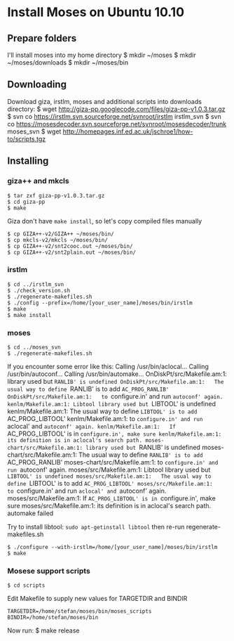 Install Moses on Ubuntu 10.10
===

Prepare folders
---

I'll install moses into my home directory
    $ mkdir ~/moses
    $ mkdir ~/moses/downloads
    $ mkdir ~/moses/bin

Downloading
---

Download giza, irstlm, moses and additional scripts into downloads directory:
    $ wget http://giza-pp.googlecode.com/files/giza-pp-v1.0.3.tar.gz
    $ svn co https://irstlm.svn.sourceforge.net/svnroot/irstlm irstlm_svn
    $ svn co https://mosesdecoder.svn.sourceforge.net/svnroot/mosesdecoder/trunk moses_svn
    $ wget http://homepages.inf.ed.ac.uk/jschroe1/how-to/scripts.tgz

Installing
---

### giza++ and mkcls

    $ tar zxf giza-pp-v1.0.3.tar.gz
    $ cd giza-pp
    $ make

Giza don't have `make install`, so let's copy compiled files manually

    $ cp GIZA++-v2/GIZA++ ~/moses/bin/
    $ cp mkcls-v2/mkcls ~/moses/bin/
    $ cp GIZA++-v2/snt2cooc.out ~/moses/bin/
    $ cp GIZA++-v2/snt2plain.out ~/moses/bin/

### irstlm

    $ cd ../irstlm_svn
    $ ./check_version.sh
    $ ./regenerate-makefiles.sh
    $ ./config --prefix=/home/[your_user_name]/moses/bin/irstlm
    $ make
    $ make install

### moses

    $ cd ../moses_svn
    $ ./regenerate-makefiles.sh

If you encounter some error like this:
    Calling /usr/bin/aclocal...
    Calling /usr/bin/autoconf...
    Calling /usr/bin/automake...
    OnDiskPt/src/Makefile.am:1: library used but `RANLIB' is undefined
    OnDiskPt/src/Makefile.am:1:   The usual way to define `RANLIB' is to add `AC_PROG_RANLIB'
    OnDiskPt/src/Makefile.am:1:   to `configure.in' and run `autoconf' again.
    kenlm/Makefile.am:1: Libtool library used but `LIBTOOL' is undefined
    kenlm/Makefile.am:1:   The usual way to define `LIBTOOL' is to add `AC_PROG_LIBTOOL'
    kenlm/Makefile.am:1:   to `configure.in' and run `aclocal' and `autoconf' again.
    kenlm/Makefile.am:1:   If `AC_PROG_LIBTOOL' is in `configure.in', make sure
    kenlm/Makefile.am:1:   its definition is in aclocal's search path.
    moses-chart/src/Makefile.am:1: library used but `RANLIB' is undefined
    moses-chart/src/Makefile.am:1:   The usual way to define `RANLIB' is to add `AC_PROG_RANLIB'
    moses-chart/src/Makefile.am:1:   to `configure.in' and run `autoconf' again.
    moses/src/Makefile.am:1: Libtool library used but `LIBTOOL' is undefined
    moses/src/Makefile.am:1:   The usual way to define `LIBTOOL' is to add `AC_PROG_LIBTOOL'
    moses/src/Makefile.am:1:   to `configure.in' and run `aclocal' and `autoconf' again.
    moses/src/Makefile.am:1:   If `AC_PROG_LIBTOOL' is in `configure.in', make sure
    moses/src/Makefile.am:1:   its definition is in aclocal's search path.
    automake failed

Try to install libtool: `sudo apt-getinstall libtool` then re-run regenerate-makefiles.sh

    $ ./configure --with-irstlm=/home/[your_user_name]/moses/bin/irstlm
    $ make

### Mosese support scripts

    $ cd scripts

Edit Makefile to supply new values for TARGETDIR and BINDIR

    TARGETDIR=/home/stefan/moses/bin/moses_scripts
    BINDIR=/home/stefan/moses/bin

Now run:
    $ make release
